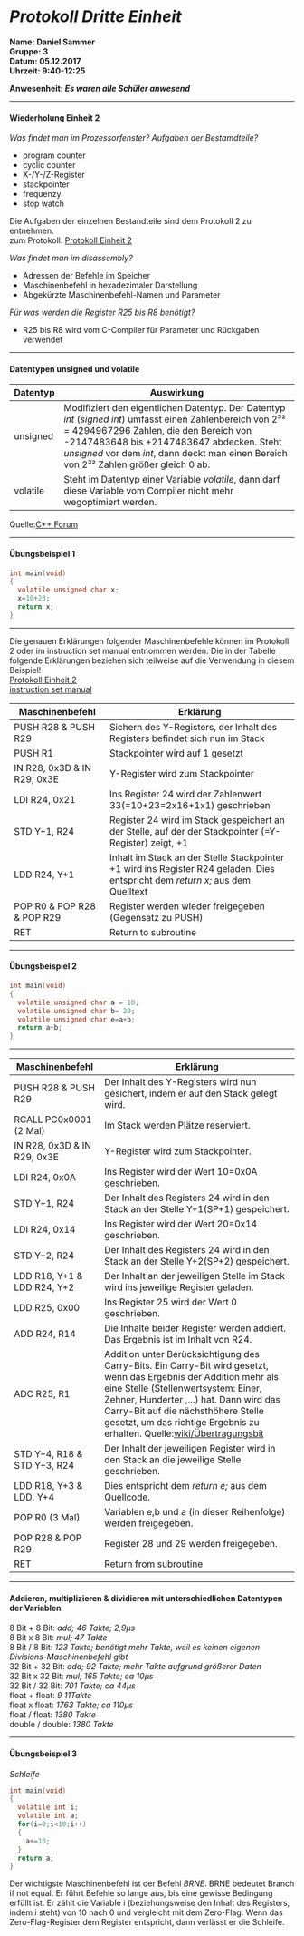 # _Protokoll Dritte Einheit_  

**Name: Daniel Sammer**  
**Gruppe: 3**  
**Datum: 05.12.2017**  
**Uhrzeit: 9:40-12:25**  
  
**Anwesenheit: _Es waren alle Schüler anwesend_**  
  
-----------------------------------------------------------  
#### Wiederholung Einheit 2  
*Was findet man im Prozessorfenster? Aufgaben der Bestamdteile?*  
* program counter  
* cyclic counter  
* X-/Y-/Z-Register  
* stackpointer  
* frequenzy  
* stop watch  

Die Aufgaben der einzelnen Bestandteile sind dem Protokoll 2 zu entnehmen.  
zum Protokoll: [Protokoll Einheit 2](https://github.com/HTLMechatronics/m14-la1-sx/blob/samdam14/samdam14/Protokoll2.md)  
  
*Was findet man im disassembly?*  
* Adressen der Befehle im Speicher  
* Maschinenbefehl in hexadezimaler Darstellung  
* Abgekürzte Maschinenbefehl-Namen und Parameter  

*Für was werden die Register R25 bis R8 benötigt?*  
* R25 bis R8 wird vom C-Compiler für Parameter und Rückgaben verwendet  
--------------------------------------------  
#### Datentypen unsigned und volatile  
Datentyp | Auswirkung
-------- | ----------
unsigned | Modifiziert den eigentlichen Datentyp. Der Datentyp _int_ (_signed int_) umfasst einen Zahlenbereich von  2³² = 4294967296 Zahlen, die den Bereich von -2147483648 bis +2147483647 abdecken. Steht _unsigned_ vor dem _int_, dann deckt man einen Bereich von 2³² Zahlen größer gleich 0 ab.
volatile | Steht im Datentyp einer Variable _volatile_, dann darf diese Variable vom Compiler nicht mehr wegoptimiert werden.
Quelle:[C++ Forum](https://www.c-plusplus.net/forum/154918-full)  

--------------------------------------  
#### Übungsbeispiel 1  
```c
int main(void)  
{  
  volatile unsigned char x;  
  x=10+23;  
  return x;  
}  
```  

-------------------------------
Die genauen Erklärungen folgender Maschinenbefehle können im Protokoll 2 oder im instruction set manual entnommen werden. Die in der Tabelle folgende Erklärungen beziehen sich teilweise auf die Verwendung in diesem Beispiel!  
[Protokoll Einheit 2](https://github.com/HTLMechatronics/m14-la1-sx/blob/samdam14/samdam14/Protokoll2.md)  
[instruction set manual](http://www.atmel.com/images/Atmel-0856-AVR-Instruction-Set-Manual.pdf)  

Maschinenbefehl | Erklärung
--------------- | --------------
PUSH R28 & PUSH R29 | Sichern des Y-Registers, der Inhalt des Registers befindet sich nun im Stack
PUSH R1 | Stackpointer wird auf 1 gesetzt
IN R28, 0x3D & IN R29, 0x3E | Y-Register wird zum Stackpointer
LDI R24, 0x21 | Ins Register 24 wird der Zahlenwert 33(=10+23=2x16+1x1) geschrieben
STD Y+1, R24 | Register 24 wird im Stack gespeichert an der Stelle, auf der der Stackpointer (=Y-Register) zeigt, +1
LDD R24, Y+1 | Inhalt im Stack an der Stelle Stackpointer +1 wird ins Register R24 geladen. Dies entspricht dem _return x;_ aus dem Quelltext
POP R0 & POP R28 & POP R29 | Register werden wieder freigegeben (Gegensatz zu PUSH)
RET | Return to subroutine

--------------------------------------
#### Übungsbeispiel 2  
```c
int main(void)  
{  
  volatile unsigned char a = 10;  
  volatile unsigned char b= 20;  
  volatile unsigned char e=a+b;  
  return a+b;  
}  
```

--------------------------------
Maschinenbefehl | Erklärung
--------------- | ---------------
PUSH R28 & PUSH R29 | Der Inhalt des Y-Registers wird nun gesichert, indem er auf den Stack gelegt wird.
RCALL PC0x0001 (2 Mal) | Im Stack werden Plätze reserviert.
IN R28, 0x3D & IN R29, 0x3E | Y-Register wird zum Stackpointer.
LDI R24, 0x0A | Ins Register wird der Wert 10=0x0A geschrieben.
STD Y+1, R24 | Der Inhalt des Registers 24 wird in den Stack an der Stelle Y+1(SP+1) gespeichert.
LDI R24, 0x14 | Ins Register wird der Wert 20=0x14 geschrieben.
STD Y+2, R24 | Der Inhalt des Registers 24 wird in den Stack an der Stelle Y+2(SP+2) gespeichert.
LDD R18, Y+1 & LDD R24, Y+2 | Der Inhalt an der jeweiligen Stelle im Stack wird ins jeweilige Register geladen.
LDD R25, 0x00 | Ins Register 25 wird der Wert 0 geschrieben.
ADD R24, R14 | Die Inhalte beider Register werden addiert. Das Ergebnis ist im Inhalt von R24.
ADC R25, R1 | Addition unter Berücksichtigung des Carry-Bits. Ein Carry-Bit wird gesetzt, wenn das Ergebnis der Addition mehr als eine Stelle (Stellenwertsystem: Einer, Zehner, Hunderter ,...) hat. Dann wird das Carry-Bit auf die nächsthöhere Stelle gesetzt, um das richtige Ergebnis zu erhalten. Quelle:[wiki/Übertragungsbit](https://de.wikipedia.org/wiki/%C3%9Cbertragsbit)
STD Y+4, R18 & STD Y+3, R24 | Der Inhalt der jeweiligen Register wird in den Stack an die jeweilige Stelle geschrieben.
LDD R18, Y+3 & LDD, Y+4 | Dies entspricht dem _return e;_ aus dem Quellcode.
POP R0 (3 Mal) | Variablen e,b und a (in dieser Reihenfolge) werden freigegeben.
POP R28 & POP R29 | Register 28 und 29 werden freigegeben.
RET | Return from subroutine

-----------------------------------------------  
#### Addieren, multiplizieren & dividieren mit unterschiedlichen Datentypen der Variablen  
8 Bit + 8 Bit: *add; 46 Takte; 2,9µs*  
8 Bit x 8 Bit: *mul; 47 Takte*  
8 Bit / 8 Bit: *123 Takte; benötigt mehr Takte, weil es keinen eigenen Divisions-Maschinenbefehl gibt*  
32 Bit + 32 Bit: *add; 92 Takte; mehr Takte aufgrund größerer Daten*  
32 Bit x 32 Bit: *mul; 165 Takte; ca 10µs*  
32 Bit / 32 Bit: *701 Takte; ca 44µs*  
float + float: *9 11Takte*  
float x float: *1763 Takte; ca 110µs*  
float / float: *1380 Takte*  
double / double: *1380 Takte*  

---------------------------------------------  
#### Übungsbeispiel 3  
*Schleife*
```C
int main(void)  
{  
  volatile int i;  
  volatile int a;  
  for(i=0;i<10;i++)  
  {  
    a+=10;  
  }  
  return a;
}  
```
Der wichtigste Maschinenbefehl ist der Befehl *BRNE*. BRNE bedeutet Branch if not equal. Er führt Befehle so lange aus, bis eine gewisse Bedingung erfüllt ist. Er zählt die Variable i (beziehungsweise den Inhalt des Registers, indem i steht) von 10 nach 0 und vergleicht mit dem Zero-Flag. Wenn das Zero-Flag-Register dem Register entspricht, dann verlässt er die Schleife.  


